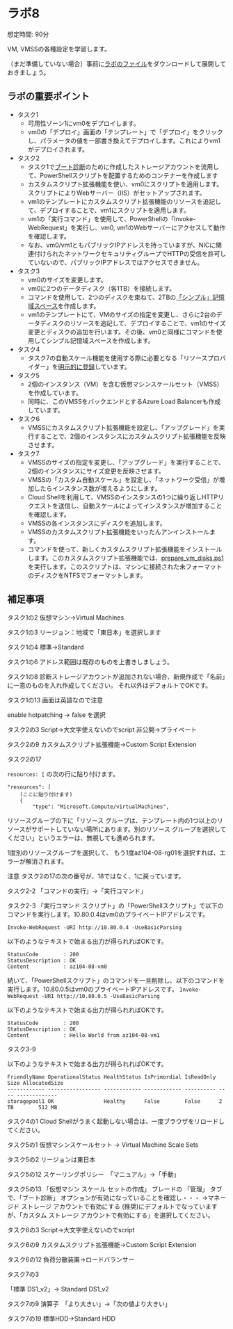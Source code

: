 # ラボ8

想定時間: 90分

VM, VMSSの各種設定を学習します。

（まだ準備していない場合）事前に[ラボのファイル](https://github.com/MicrosoftLearning/AZ-104JA-MicrosoftAzureAdministrator/archive/master.zip)をダウンロードして展開しておきましょう。

## ラボの重要ポイント

- タスク1
  - 可用性ゾーン1にvm0をデプロイします。
  - vm0の「デプロイ」画面の「テンプレート」で「デプロイ」をクリックし、パラメータの値を一部書き換えてデプロイします。これによりvm1がデプロイされます。
- タスク2
  - タスク1で[ブート診断](https://docs.microsoft.com/ja-jp/troubleshoot/azure/virtual-machines/boot-diagnostics)のために作成したストレージアカウントを流用して、PowerShellスクリプトを配置するためのコンテナーを作成します
  - カスタムスクリプト拡張機能を使い、vm0にスクリプトを適用します。スクリプトによりWebサーバー（IIS）がセットアップされます。
  - vm1のテンプレートにカスタムスクリプト拡張機能のリソースを追記して、デプロイすることで、vm1にスクリプトを適用します。
  - vm1の「実行コマンド」を使用して、PowerShellの「Invoke-WebRequest」を実行し、vm0, vm1のWebサーバーにアクセスして動作を確認します。
  - なお、vm0/vm1ともパブリックIPアドレスを持っていますが、NICに関連付けられたネットワークセキュリティグループでHTTPの受信を許可していないので、パブリックIPアドレスではアクセスできません。
- タスク3
  - vm0のサイズを変更します。
  - vm0に2つのデータディスク（各1TB）を接続します。
  - コマンドを使用して、2つのディスクを束ねて、2TBの[「シンプル」記憶域スペース](https://docs.microsoft.com/ja-jp/windows-server/storage/storage-spaces/deploy-standalone-storage-spaces)を作成します。
  - vm1のテンプレートにて、VMのサイズの指定を変更し、さらに2台のデータディスクのリソースを追記して、デプロイすることで、vm1のサイズ変更とディスクの追加を行います。その後、vm0と同様にコマンドを使用してシンプル記憶域スペースを作成します。
- タスク4
  - タスク7の自動スケール機能を使用する際に必要となる「リソースプロバイダー」を[明示的に登録](https://docs.microsoft.com/ja-jp/azure/azure-resource-manager/templates/error-register-resource-provider)しています。
- タスク5
  - 2個のインスタンス（VM）を含む仮想マシンスケールセット（VMSS）を作成しています。
  - 同時に、このVMSSをバックエンドとするAzure Load Balancerも作成しています。
- タスク6
  - VMSSにカスタムスクリプト拡張機能を設定し、「アップグレード」を実行することで、2個のインスタンスにカスタムスクリプト拡張機能を反映させます。
- タスク7
  - VMSSのサイズの指定を変更し、「アップグレード」を実行することで、2個のインスタンスにサイズ変更を反映させます。
  - VMSSの「カスタム自動スケール」を設定し、「ネットワーク受信」が増加したらインスタンス数が増えるようにします。
  - Cloud Shellを利用して、VMSSのインスタンスの1つに繰り返しHTTPリクエストを送信し、自動スケールによってインスタンスが増加することを確認します。
  - VMSSの各インスタンスにディスクを追加します。
  - VMSSのカスタムスクリプト拡張機能をいったんアンインストールます。
  - コマンドを使って、新しくカスタムスクリプト拡張機能をインストールします。このカスタムスクリプト拡張機能では、[prepare_vm_disks.ps1](https://github.com/Azure-Samples/compute-automation-configurations/blob/master/prepare_vm_disks.ps1)を実行します。このスクリプトは、マシンに接続された未フォーマットのディスクをNTFSでフォーマットします。

## 補足事項

タスク1の2
仮想マシン→Virtual Machines

タスク1の3
リージョン：地域で「東日本」を選択します

タスク1の4
標準→Standard

タスク1の6
アドレス範囲は既存のものを上書きしましょう。

タスク1の8
診断ストレージアカウントが追加されない場合、新規作成で「名前」に一意のものを入れ作成してください。
それ以外はデフォルトでOKです。

タスク1の13
画面は英語なので注意

enable hotpatching → false を選択

タスク2の3
Script→大文字使えないのでscript
非公開→プライベート

タスク2の9
カスタムスクリプト拡張機能→Custom Script Extension

タスク2の17

`resources: [` の次の行に貼り付けます。

```
"resources": [
    (ここに貼り付けます)
    {
        "type": "Microsoft.Compute/virtualMachines",
```

リソースグループの下に「リソース グループは、テンプレート内の1つ以上のリソースがサポートしていない場所にあります。別のリソース グループを選択してください」というエラーは、無視しても進められます。

1度別のリソースグループを選択して、
もう1度az104-08-rg01を選択すれば、エラーが解消されます。

注意
タスク2の17の次の番号が、18ではなく、1に戻っています。

タスク2-2 「コマンドの実行」→「実行コマンド」

タスク2-3 「実行コマンド スクリプト」の「PowerShellスクリプト」で以下のコマンドを実行します。10.80.0.4はvm0のプライベートIPアドレスです。

`Invoke-WebRequest -URI http://10.80.0.4 -UseBasicParsing`

以下のようなテキストで始まる出力が得られればOKです。
```
StatusCode        : 200
StatusDescription : OK
Content           : az104-08-vm0
```

続いて、「PowerShellスクリプト」のコマンドを一旦削除し、以下のコマンドを実行します。10.80.0.5はvm0のプライベートIPアドレスです。
`Invoke-WebRequest -URI http://10.80.0.5 -UseBasicParsing`

以下のようなテキストで始まる出力が得られればOKです。
```
StatusCode        : 200
StatusDescription : OK
Content           : Hello World from az104-08-vm1
```


タスク3-9

以下のようなテキストで始まる出力が得られればOKです。
```
FriendlyName OperationalStatus HealthStatus IsPrimordial IsReadOnly Size AllocatedSize
------------ ----------------- ------------ ------------ ---------- ---- -------------
storagepool1 OK                Healthy      False        False      2 TB        512 MB
```

タスク4の1
Cloud Shellがうまく起動しない場合は、一度ブラウザをリロードしてください。

タスク5の1
仮想マシンスケールセット → Virtual Machine Scale Sets

タスク5の2
リージョンは東日本

タスク5の12
スケーリングポリシー　「マニュアル」→「手動」

タスク5の13
「仮想マシン スケール セットの作成」 ブレードの 「管理」 タブで、「ブート診断」 オプションが有効になっていることを確認し・・・
→マネージド ストレージ アカウントで有効にする (推奨)にデフォルトでなっていますが、「カスタム ストレージ アカウントで有効にする」を選択してください。

タスク6の3
Script→大文字使えないのでscript

タスク6の9
カスタムスクリプト拡張機能→Custom Script Extension

タスク6の12
負荷分散装置→ロードバランサー

タスク7の3

「標準 DS1_v2」→ Standard DS1_v2

タスク7の9
演算子　「より大きい」→「次の値より大きい」

タスク7の19
標準HDD→Standard HDD
